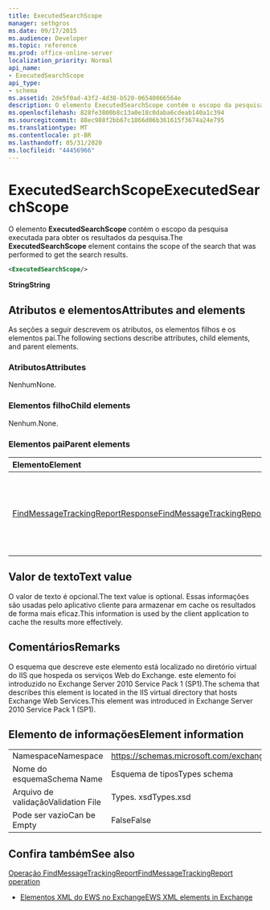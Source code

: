 ```yaml
---
title: ExecutedSearchScope
manager: sethgros
ms.date: 09/17/2015
ms.audience: Developer
ms.topic: reference
ms.prod: office-online-server
localization_priority: Normal
api_name:
- ExecutedSearchScope
api_type:
- schema
ms.assetid: 2de5f0ad-43f2-4d38-b520-06540066564e
description: O elemento ExecutedSearchScope contém o escopo da pesquisa executada para obter os resultados da pesquisa.
ms.openlocfilehash: 828fe3800b8c13a0e18c0daba6cdeab140a1c394
ms.sourcegitcommit: 88ec988f2bb67c1866d06b361615f3674a24e795
ms.translationtype: MT
ms.contentlocale: pt-BR
ms.lasthandoff: 05/31/2020
ms.locfileid: "44456966"
---
```

# <a name="executedsearchscope"></a><span data-ttu-id="0f90a-103">ExecutedSearchScope</span><span class="sxs-lookup"><span data-stu-id="0f90a-103">ExecutedSearchScope</span></span>

<span data-ttu-id="0f90a-104">O elemento **ExecutedSearchScope** contém o escopo da pesquisa executada para obter os resultados da pesquisa.</span><span class="sxs-lookup"><span data-stu-id="0f90a-104">The **ExecutedSearchScope** element contains the scope of the search that was performed to get the search results.</span></span> 
  
```xml
<ExecutedSearchScope/>
```

 <span data-ttu-id="0f90a-105">**String**</span><span class="sxs-lookup"><span data-stu-id="0f90a-105">**String**</span></span>
## <a name="attributes-and-elements"></a><span data-ttu-id="0f90a-106">Atributos e elementos</span><span class="sxs-lookup"><span data-stu-id="0f90a-106">Attributes and elements</span></span>

<span data-ttu-id="0f90a-107">As seções a seguir descrevem os atributos, os elementos filhos e os elementos pai.</span><span class="sxs-lookup"><span data-stu-id="0f90a-107">The following sections describe attributes, child elements, and parent elements.</span></span>
  
### <a name="attributes"></a><span data-ttu-id="0f90a-108">Atributos</span><span class="sxs-lookup"><span data-stu-id="0f90a-108">Attributes</span></span>

<span data-ttu-id="0f90a-109">Nenhum</span><span class="sxs-lookup"><span data-stu-id="0f90a-109">None.</span></span>
  
### <a name="child-elements"></a><span data-ttu-id="0f90a-110">Elementos filho</span><span class="sxs-lookup"><span data-stu-id="0f90a-110">Child elements</span></span>

<span data-ttu-id="0f90a-111">Nenhum.</span><span class="sxs-lookup"><span data-stu-id="0f90a-111">None.</span></span>
  
### <a name="parent-elements"></a><span data-ttu-id="0f90a-112">Elementos pai</span><span class="sxs-lookup"><span data-stu-id="0f90a-112">Parent elements</span></span>

|<span data-ttu-id="0f90a-113">**Elemento**</span><span class="sxs-lookup"><span data-stu-id="0f90a-113">**Element**</span></span>|<span data-ttu-id="0f90a-114">**Descrição**</span><span class="sxs-lookup"><span data-stu-id="0f90a-114">**Description**</span></span>|
|:-----|:-----|
|[<span data-ttu-id="0f90a-115">FindMessageTrackingReportResponse</span><span class="sxs-lookup"><span data-stu-id="0f90a-115">FindMessageTrackingReportResponse</span></span>](findmessagetrackingreportresponse.md) <br/> |<span data-ttu-id="0f90a-116">Contém o status e o resultado de uma única solicitação de [operação FindMessageTrackingReport](findmessagetrackingreport-operation.md) .</span><span class="sxs-lookup"><span data-stu-id="0f90a-116">Contains the status and result of a single [FindMessageTrackingReport operation](findmessagetrackingreport-operation.md) request.</span></span>  <br/> |
   
## <a name="text-value"></a><span data-ttu-id="0f90a-117">Valor de texto</span><span class="sxs-lookup"><span data-stu-id="0f90a-117">Text value</span></span>

<span data-ttu-id="0f90a-118">O valor de texto é opcional.</span><span class="sxs-lookup"><span data-stu-id="0f90a-118">The text value is optional.</span></span> <span data-ttu-id="0f90a-119">Essas informações são usadas pelo aplicativo cliente para armazenar em cache os resultados de forma mais eficaz.</span><span class="sxs-lookup"><span data-stu-id="0f90a-119">This information is used by the client application to cache the results more effectively.</span></span>
  
## <a name="remarks"></a><span data-ttu-id="0f90a-120">Comentários</span><span class="sxs-lookup"><span data-stu-id="0f90a-120">Remarks</span></span>

<span data-ttu-id="0f90a-121">O esquema que descreve este elemento está localizado no diretório virtual do IIS que hospeda os serviços Web do Exchange. este elemento foi introduzido no Exchange Server 2010 Service Pack 1 (SP1).</span><span class="sxs-lookup"><span data-stu-id="0f90a-121">The schema that describes this element is located in the IIS virtual directory that hosts Exchange Web Services.This element was introduced in Exchange Server 2010 Service Pack 1 (SP1).</span></span>
  
## <a name="element-information"></a><span data-ttu-id="0f90a-122">Elemento de informações</span><span class="sxs-lookup"><span data-stu-id="0f90a-122">Element information</span></span>

|||
|:-----|:-----|
|<span data-ttu-id="0f90a-123">Namespace</span><span class="sxs-lookup"><span data-stu-id="0f90a-123">Namespace</span></span>  <br/> |https://schemas.microsoft.com/exchange/services/2006/types  <br/> |
|<span data-ttu-id="0f90a-124">Nome do esquema</span><span class="sxs-lookup"><span data-stu-id="0f90a-124">Schema Name</span></span>  <br/> |<span data-ttu-id="0f90a-125">Esquema de tipos</span><span class="sxs-lookup"><span data-stu-id="0f90a-125">Types schema</span></span>  <br/> |
|<span data-ttu-id="0f90a-126">Arquivo de validação</span><span class="sxs-lookup"><span data-stu-id="0f90a-126">Validation File</span></span>  <br/> |<span data-ttu-id="0f90a-127">Types. xsd</span><span class="sxs-lookup"><span data-stu-id="0f90a-127">Types.xsd</span></span>  <br/> |
|<span data-ttu-id="0f90a-128">Pode ser vazio</span><span class="sxs-lookup"><span data-stu-id="0f90a-128">Can be Empty</span></span>  <br/> |<span data-ttu-id="0f90a-129">False</span><span class="sxs-lookup"><span data-stu-id="0f90a-129">False</span></span>  <br/> |
   
## <a name="see-also"></a><span data-ttu-id="0f90a-130">Confira também</span><span class="sxs-lookup"><span data-stu-id="0f90a-130">See also</span></span>



[<span data-ttu-id="0f90a-131">Operação FindMessageTrackingReport</span><span class="sxs-lookup"><span data-stu-id="0f90a-131">FindMessageTrackingReport operation</span></span>](findmessagetrackingreport-operation.md)


- [<span data-ttu-id="0f90a-132">Elementos XML do EWS no Exchange</span><span class="sxs-lookup"><span data-stu-id="0f90a-132">EWS XML elements in Exchange</span></span>](ews-xml-elements-in-exchange.md)

